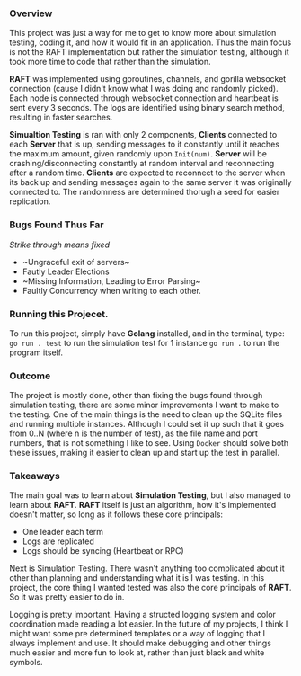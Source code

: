 ### Overview

This project was just a way for me to get to know more about simulation testing, coding it, and how it would fit in an application. Thus the main focus is not the RAFT implementation but rather the simulation testing, although it took more time to code that rather than the simulation.

**RAFT** was implemented using goroutines, channels, and gorilla websocket connection (cause I didn't know what I was doing and randomly picked). Each node is connected through websocket connection and heartbeat is sent every 3 seconds. The logs are identified using binary search method, resulting in faster searches.

**Simualtion Testing** is ran with only 2 components, **Clients** connected to each **Server** that is up, sending messages to it constantly until it reaches the maximum amount, given randomly upon `Init(num)`. **Server** will be crashing/disconnecting constantly at random interval and reconnecting after a random time. **Clients** are expected to reconnect to the server when its back up and sending messages again to the same server it was originally connected to.
The randomness are determined thorugh a seed for easier replication.



### Bugs Found Thus Far
*Strike through means fixed*

- ~Ungraceful exit of servers~
- Fautly Leader Elections 
- ~Missing Information, Leading to Error Parsing~
- Faultly Concurrency when writing to each other.

### Running this Projecet.

To run this project, simply have **Golang** installed, and in the terminal, type:
`go run . test` to run the simulation test for 1 instance
`go run .` to run the program itself.

### Outcome

The project is mostly done, other than fixing the bugs found through simulation testing, there are some minor improvements I want to make to the testing. One of the main things is the need to clean up the SQLite files and running multiple instances.
Although I could set it up such that it goes from 0..N (where n is the number of test), as the file name and port numbers, that is not something I like to see. Using `Docker` should solve both these issues, making it easier to clean up and start up the test in parallel.

### Takeaways

The main goal was to learn about **Simulation Testing**, but I also managed to learn about **RAFT**. **RAFT** itself is just an algorithm, how it's implemented doesn't matter, so long as it follows these core principals:
- One leader each term
- Logs are replicated
- Logs should be syncing (Heartbeat or RPC)

Next is Simulation Testing. There wasn't anything too complicated about it other than planning and understanding what it is I was testing. In this project, the core thing I wanted tested was also the core principals of **RAFT**. So it was pretty easier to do in. 

Logging is pretty important. Having a structed logging system and color coordination made reading a lot easier. In the future of my projects, I think I might want some pre determined templates or a way of logging that I always implement and use. It should make debugging and other things much easier and more fun to look at, rather than just black and white symbols.
